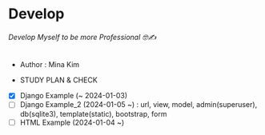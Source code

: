 # Develop
###### Develop Myself to be more Professional 🤓✍️

* Author : Mina Kim

* STUDY PLAN & CHECK
- [x] Django Example (~ 2024-01-03)
- [ ] Django Example_2 (2024-01-05 ~)
      : url, view, model, admin(superuser), db(sqlite3), template(static), bootstrap, form
- [ ] HTML Example (2024-01-04 ~)
